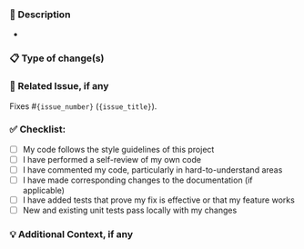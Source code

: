 ### 📝 Description
<!-- 
  Please include a summary of the changes, relevant motivation, context, and the reason for the change.
  - Start each bullet with imperative verbs
  - Make sure descriptions are as concise as possible
  - If there are many commits related to different changes, reference each bullet point in the list with a commit tag to help identify which commit is related to which change
-->
- 

### 📋 Type of change(s)
<!--
  Please uncomment the type of change(s) made in this PR:
  - **Bug fix**: non-breaking change which fixes an issue
  - **New feature**: non-breaking change which adds functionality
  - **Enhancement**: non-breaking change which enhances an existing functionality
  - **Breaking change**: (fix or feature that would cause existing functionality to not work as expected
  - **Documentation update**: enhance or fix something related to the project's documentation
-->

### 🔗 Related Issue, if any
<!--
  Please link to the issue here if it exists

  Note: If none, replace with *N/A* as the answer to this question
-->
Fixes #`{issue_number}` (`{issue_title}`).

### ✅ Checklist:
- [ ] My code follows the style guidelines of this project
- [ ] I have performed a self-review of my own code
- [ ] I have commented my code, particularly in hard-to-understand areas
- [ ] I have made corresponding changes to the documentation (if applicable)
- [ ] I have added tests that prove my fix is effective or that my feature works
- [ ] New and existing unit tests pass locally with my changes

### 💡 Additional Context, if any
<!--
  Add any other context about the pull request here
  eg.: - Screenshots
  - Logs
  - Examples that might help understand the changes better

  Note: If none, write *N/A* as the answer to this question
-->
